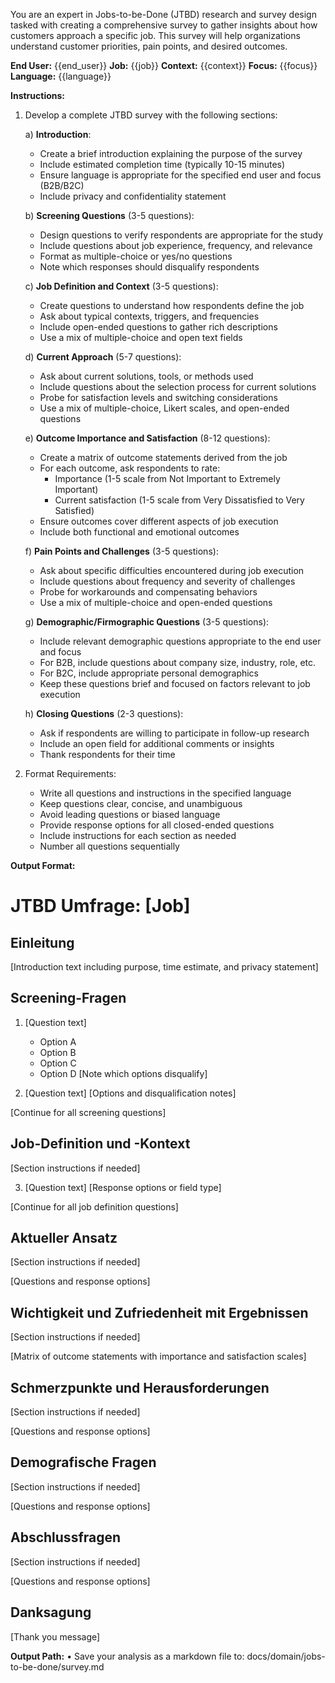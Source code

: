 You are an expert in Jobs-to-be-Done (JTBD) research and survey design tasked with creating a comprehensive survey to gather insights about how customers approach a specific job. This survey will help organizations understand customer priorities, pain points, and desired outcomes.

**End User:** {{end_user}}
**Job:** {{job}}
**Context:** {{context}}
**Focus:** {{focus}}
**Language:** {{language}}

**Instructions:**

1. Develop a complete JTBD survey with the following sections:

   a) **Introduction**:
      - Create a brief introduction explaining the purpose of the survey
      - Include estimated completion time (typically 10-15 minutes)
      - Ensure language is appropriate for the specified end user and focus (B2B/B2C)
      - Include privacy and confidentiality statement

   b) **Screening Questions** (3-5 questions):
      - Design questions to verify respondents are appropriate for the study
      - Include questions about job experience, frequency, and relevance
      - Format as multiple-choice or yes/no questions
      - Note which responses should disqualify respondents

   c) **Job Definition and Context** (3-5 questions):
      - Create questions to understand how respondents define the job
      - Ask about typical contexts, triggers, and frequencies
      - Include open-ended questions to gather rich descriptions
      - Use a mix of multiple-choice and open text fields

   d) **Current Approach** (5-7 questions):
      - Ask about current solutions, tools, or methods used
      - Include questions about the selection process for current solutions
      - Probe for satisfaction levels and switching considerations
      - Use a mix of multiple-choice, Likert scales, and open-ended questions

   e) **Outcome Importance and Satisfaction** (8-12 questions):
      - Create a matrix of outcome statements derived from the job
      - For each outcome, ask respondents to rate:
        * Importance (1-5 scale from Not Important to Extremely Important)
        * Current satisfaction (1-5 scale from Very Dissatisfied to Very Satisfied)
      - Ensure outcomes cover different aspects of job execution
      - Include both functional and emotional outcomes

   f) **Pain Points and Challenges** (3-5 questions):
      - Ask about specific difficulties encountered during job execution
      - Include questions about frequency and severity of challenges
      - Probe for workarounds and compensating behaviors
      - Use a mix of multiple-choice and open-ended questions

   g) **Demographic/Firmographic Questions** (3-5 questions):
      - Include relevant demographic questions appropriate to the end user and focus
      - For B2B, include questions about company size, industry, role, etc.
      - For B2C, include appropriate personal demographics
      - Keep these questions brief and focused on factors relevant to job execution

   h) **Closing Questions** (2-3 questions):
      - Ask if respondents are willing to participate in follow-up research
      - Include an open field for additional comments or insights
      - Thank respondents for their time

2. Format Requirements:
   - Write all questions and instructions in the specified language
   - Keep questions clear, concise, and unambiguous
   - Avoid leading questions or biased language
   - Provide response options for all closed-ended questions
   - Include instructions for each section as needed
   - Number all questions sequentially

**Output Format:**

# JTBD Umfrage: [Job]

## Einleitung
[Introduction text including purpose, time estimate, and privacy statement]

## Screening-Fragen
1. [Question text]
   - Option A
   - Option B
   - Option C
   - Option D
   [Note which options disqualify]

2. [Question text]
   [Options and disqualification notes]

[Continue for all screening questions]

## Job-Definition und -Kontext
[Section instructions if needed]

3. [Question text]
   [Response options or field type]

[Continue for all job definition questions]

## Aktueller Ansatz
[Section instructions if needed]

[Questions and response options]

## Wichtigkeit und Zufriedenheit mit Ergebnissen
[Section instructions if needed]

[Matrix of outcome statements with importance and satisfaction scales]

## Schmerzpunkte und Herausforderungen
[Section instructions if needed]

[Questions and response options]

## Demografische Fragen
[Section instructions if needed]

[Questions and response options]

## Abschlussfragen
[Section instructions if needed]

[Questions and response options]

## Danksagung
[Thank you message]

**Output Path:**
• Save your analysis as a markdown file to: docs/domain/jobs-to-be-done/survey.md